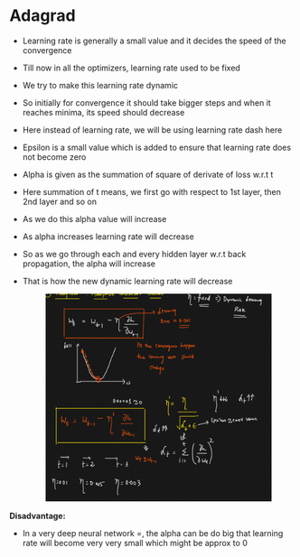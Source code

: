 # Adagrad

* Learning rate is generally a small value and it decides the speed of the convergence
* Till now in all the optimizers, learning rate used to be fixed
* We try to make this learning rate dynamic
* So initially for convergence it should take bigger steps and when it reaches minima, its speed should decrease
* Here instead of learning rate, we will be using learning rate dash here
* Epsilon is a small value which is added to ensure that learning rate does not become zero
* Alpha is given as the summation of square of derivate of loss w.r.t t&#x20;
* Here summation of t means, we first go with respect to 1st layer, then 2nd layer and so on
* As we do this alpha value will increase
* As alpha increases learning rate will decrease
* So as we go through each and every hidden layer w.r.t back propagation, the alpha will increase
*   That is how the new dynamic learning rate will decrease

    <figure><img src="../../.gitbook/assets/image.png" alt=""><figcaption></figcaption></figure>

**Disadvantage:**

* In a very deep neural network =, the alpha can be do big that learning rate will become very very small which might be approx to 0
